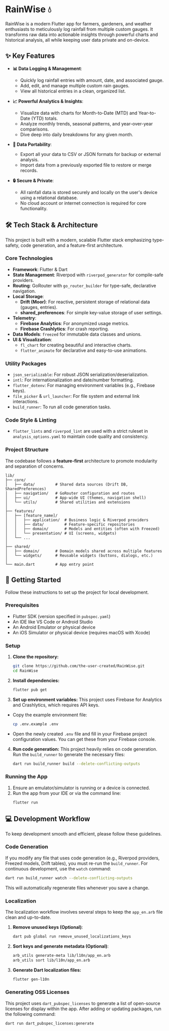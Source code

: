 # RainWise 💧

RainWise is a modern Flutter app for farmers, gardeners, and weather enthusiasts to meticulously log
rainfall from multiple custom gauges. It transforms raw data into actionable insights through
powerful charts and historical analysis, all while keeping user data private and on-device.

## ✨ Key Features

* **📊 Data Logging & Management**:
    * Quickly log rainfall entries with amount, date, and associated gauge.
    * Add, edit, and manage multiple custom rain gauges.
    * View all historical entries in a clean, organized list.

* **📈 Powerful Analytics & Insights**:
    * Visualize data with charts for Month-to-Date (MTD) and Year-to-Date (YTD) totals.
    * Analyze monthly trends, seasonal patterns, and year-over-year comparisons.
    * Dive deep into daily breakdowns for any given month.

* **🔄 Data Portability**:
    * Export all your data to CSV or JSON formats for backup or external analysis.
    * Import data from a previously exported file to restore or merge records.

* **🔒 Secure & Private**:
    * All rainfall data is stored securely and locally on the user's device using a relational
      database.
    * No cloud account or internet connection is required for core functionality.

## 🛠️ Tech Stack & Architecture

This project is built with a modern, scalable Flutter stack emphasizing type-safety, code
generation, and a feature-first architecture.

### Core Technologies

* **Framework**: Flutter & Dart
* **State Management**: Riverpod with `riverpod_generator` for compile-safe providers.
* **Routing**: GoRouter with `go_router_builder` for type-safe, declarative navigation.
* **Local Storage**:
    * **Drift (Moor)**: For reactive, persistent storage of relational data (gauges, entries).
    * **shared_preferences**: For simple key-value storage of user settings.
* **Telemetry**:
    * **Firebase Analytics**: For anonymized usage metrics.
    * **Firebase Crashlytics**: For crash reporting.
* **Data Models**: `freezed` for immutable data classes and unions.
* **UI & Visualization**:
    * `fl_chart` for creating beautiful and interactive charts.
    * `flutter_animate` for declarative and easy-to-use animations.

### Utility Packages

* `json_serializable`: For robust JSON serialization/deserialization.
* `intl`: For internationalization and date/number formatting.
* `flutter_dotenv`: For managing environment variables (e.g., Firebase keys).
* `file_picker` & `url_launcher`: For file system and external link interactions.
* `build_runner`: To run all code generation tasks.

### Code Style & Linting

* `flutter_lints` and `riverpod_lint` are used with a strict ruleset in `analysis_options.yaml` to
  maintain code quality and consistency.

### Project Structure

The codebase follows a **feature-first** architecture to promote modularity and separation of
concerns.

```
lib/
├── core/
│   ├── data/         # Shared data sources (Drift DB, SharedPreferences)
│   ├── navigation/   # GoRouter configuration and routes
│   ├── ui/           # App-wide UI (themes, navigation shell)
│   └── utils/        # Shared utilities and extensions
│
├── features/
│   ├── [feature_name]/
│   │   ├── application/  # Business logic & Riverpod providers
│   │   ├── data/         # Feature-specific repositories
│   │   ├── domain/       # Models and entities (often with Freezed)
│   │   └── presentation/ # UI (screens, widgets)
│   └── ...
│
├── shared/
│   ├── domain/       # Domain models shared across multiple features
│   └── widgets/      # Reusable widgets (buttons, dialogs, etc.)
│
└── main.dart         # App entry point
```

## 🚀 Getting Started

Follow these instructions to set up the project for local development.

### Prerequisites

* Flutter SDK (version specified in `pubspec.yaml`)
* An IDE like VS Code or Android Studio
* An Android Emulator or physical device
* An iOS Simulator or physical device (requires macOS with Xcode)

### Setup

1. **Clone the repository:**
   ```bash
   git clone https://github.com/the-user-created/RainWise.git
   cd RainWise
   ```

2. **Install dependencies:**
   ```bash
   flutter pub get
   ```

3. **Set up environment variables:**
   This project uses Firebase for Analytics and Crashlytics, which requires API keys.

* Copy the example environment file:
  ```bash
  cp .env.example .env
  ```
* Open the newly created `.env` file and fill in your Firebase project configuration values. You can
  get these from your Firebase console.

4. **Run code generation:**
   This project heavily relies on code generation. Run the `build_runner` to generate the necessary
   files:
   ```bash
   dart run build_runner build --delete-conflicting-outputs
   ```

### Running the App

1. Ensure an emulator/simulator is running or a device is connected.
2. Run the app from your IDE or via the command line:
   ```bash
   flutter run
   ```

## 💻 Development Workflow

To keep development smooth and efficient, please follow these guidelines.

### Code Generation

If you modify any file that uses code generation (e.g., Riverpod providers, Freezed models, Drift
tables), you must re-run the `build_runner`. For continuous development, use the `watch` command:

```bash
dart run build_runner watch --delete-conflicting-outputs
```

This will automatically regenerate files whenever you save a change.

### Localization

The localization workflow involves several steps to keep the `app_en.arb` file clean and up-to-date.

1. **Remove unused keys (Optional)**:
   ```bash
   dart pub global run remove_unused_localizations_keys
   ```
2. **Sort keys and generate metadata (Optional)**:
   ```bash
   arb_utils generate-meta lib/l10n/app_en.arb
   arb_utils sort lib/l10n/app_en.arb
   ```
3. **Generate Dart localization files:**
   ```bash
   flutter gen-l10n
   ```

### Generating OSS Licenses

This project uses `dart_pubspec_licenses` to generate a list of open-source licenses for display
within the app. After adding or updating packages, run the following command:

```bash
dart run dart_pubspec_licenses:generate
```
